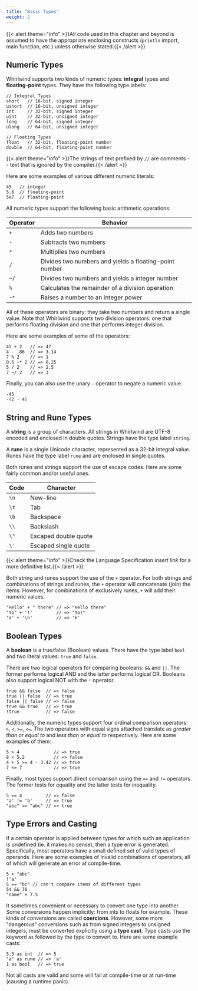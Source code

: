 ```yaml
---
title: "Basic Types"
weight: 2
---
```


{{< alert theme="info" >}}All code used in this chapter and beyond
is assumed to have the appropriate enclosing constructs (`println`
import, main function, etc.) unless otherwise stated.{{< /alert >}}

## Numeric Types

Whirlwind supports two kinds of numeric types: **integral** types and
**floating-point** types.  They have the following type labels:

    // Integral Types
    short   // 16-bit, signed integer
    ushort  // 16-bit, unsigned integer
    int     // 32-bit, signed integer
    uint    // 32-bit, unsigned integer
    long    // 64-bit, signed integer
    ulong   // 64-bit, unsigned integer

    // Floating Types
    float   // 32-bit, floating-point number
    double  // 64-bit, floating-point number

{{< alert theme="info" >}}The strings of text prefixed by `//`
are comments -- text that is ignored by the compiler.{{< /alert >}}

Here are some examples of various different numeric literals:

    45   // integer
    5.6  // floating-point
    5e7  // floating-point

All numeric types support the following basic arithmetic operations:

| Operator | Behavior |
| -------- | -------- |
| `+` | Adds two numbers |
| `-` | Subtracts two numbers |
| `*` | Multiplies two numbers |
| `/` | Divides two numbers and yields a floating-point number |
| `~/` | Divides two numbers and yields a integer number |
| `%` | Calculates the remainder of a division operation |
| `~*` | Raises a number to an integer power |

All of these operators are binary: they take two numbers and return
a single value.  Note that Whirlwind supports two division operators:
one that performs floating division and one that performs integer division.

Here are some examples of some of the operators:

    45 + 2   // => 47
    4 - .86  // => 3.14
    7 % 2    // => 1
    0.5 ~* 2 // => 0.25
    5 / 2    // => 2.5
    7 ~/ 2   // => 3

Finally, you can also use the unary `-` operator to negate a numeric value.

    -45 
    -(2 - 4)

## String and Rune Types

A **string** is a group of characters.  All strings in Whirlwind are UTF-8 encoded
and enclosed in double quotes.  Strings have the type label `string`.  

A **rune** is a single Unicode character, represented as a 32-bit integral value.
Runes have the type label `rune` and are enclosed in single quotes.  

Both runes and strings support the use of escape codes.  Here are some fairly
common and/or useful ones.

| Code | Character |
| ---- | --------- |
| `\n` | New-line |
| `\t` | Tab |
| `\b` | Backspace |
| `\\` | Backslash |
| `\"` | Escaped double quote |
| `\'` | Escaped single quote |

{{< alert theme="info" >}}Check the Language Specification *insert link* for a
more definitive list.{{< /alert >}}

Both string and runes support the use of the `+` operator.  For both strings
and combinations of strings and runes, the `+` operator will concatenate (join)
the items.  However, for combinations of exclusively runes, `+` will add their
numeric values.

    "Hello" + " there" // => "Hello there"
    "Yo" + '!'         // => "Yo!"
    'a' + '\n'         // => 'k'

## Boolean Types

A **boolean** is a true/false (Boolean) values.  There have the type label `bool`
and two literal values: `true` and `false`.  

There are two logical operators for comparing booleans: `&&` and `||`.  The
former performs logical AND and the latter performs logical OR.  Booleans
also support logical NOT with the `!` operator.

    true && false  // => false
    true || false  // => true
    false || false // => false
    true && true   // => true
    !true          // => false

Additionally, the numeric types support four ordinal comparison operators:
`>`, `<`, `>=`, `<=`.  The two operators with equal signs attached translate
as *greater than or equal to* and *less than or equal to* respectively.  Here
are some examples of them:

    5 > 4             // => true
    8 < 5.2           // => false
    4 + 5 >= 4 - 3.42 // => true
    7 <= 7            // => true

Finally, most types support direct comparison using the `==` and `!=` operators.
The former tests for equality and the latter tests for inequality.

    5 == 4         // => false
    'a' != 'b'     // => true
    "abc" == "abc" // => true

## Type Errors and Casting

If a certain operator is applied between types for which such an application
is undefined (ie. it makes no sense), then a type error is generated.  Specifically,
most operators have a small defined set of valid types of operands.  Here are
some examples of invalid combinations of operators, all of which will generate
an error at compile-time.

    5 > "abc" 
    !'a'
    5 == "bc" // can't compare items of different types
    54 && 76
    "name" + 7.5

It sometimes convenient or necessary to convert one type into another.  Some
conversions happen implicitly: from ints to floats for example.  These kinds
of conversions are called **coercions**.  However, some more "dangerous" conversions
such as from signed integers to unsigned integers, must be converted explicitly
using a **type cast**.  Type casts use the keyword `as` followed by the type
to convert to.  Here are some example casts:

    5.5 as int  // => 5
    "a" as rune // => 'a'
    1 as bool   // => true

Not all casts are valid and some will fail at compile-time or at run-time (causing
a runtime panic).  



